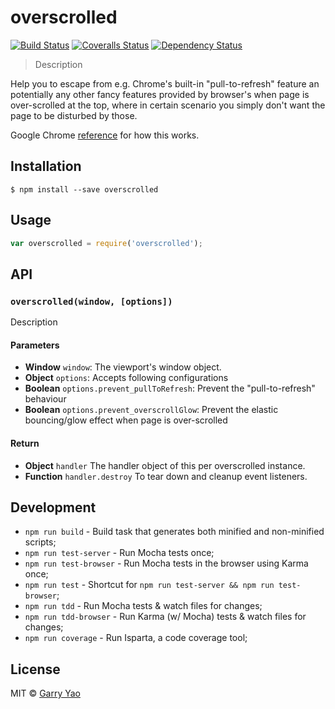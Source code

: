 # overscrolled
[![Build Status][travis-image]][travis-url]
[![Coveralls Status][coveralls-image]][coveralls-url]
[![Dependency Status][depstat-image]][depstat-url]

> Description

Help you to escape from e.g. Chrome's built-in "pull-to-refresh" feature an potentially any other fancy features provided by browser's 
when page is over-scrolled at the top, where in certain scenario you simply don't want the page to be disturbed by those.
   
Google Chrome [reference](https://docs.google.com/document/d/12Ay4s3NWake8Qd6xQeGiYimGJ_gCe0UMDZKwP9Ni4m8/) for how this works.

## Installation

```
$ npm install --save overscrolled
```

## Usage
```js
var overscrolled = require('overscrolled');
```

## API

### `overscrolled(window, [options])`
Description

#### Parameters
- **Window** `window`: The viewport's window object.
- **Object** `options`: Accepts following configurations 
- **Boolean** `options.prevent_pullToRefresh`: Prevent the "pull-to-refresh" behaviour 
- **Boolean** `options.prevent_overscrollGlow`: Prevent the elastic bouncing/glow effect when page is over-scrolled 

#### Return
- **Object** `handler` The handler object of this per overscrolled instance.  
- **Function** `handler.destroy` To tear down and cleanup event listeners.  

## Development
- `npm run build` - Build task that generates both minified and non-minified scripts;
- `npm run test-server` - Run Mocha tests once;
- `npm run test-browser` - Run Mocha tests in the browser using Karma once;
- `npm run test` - Shortcut for `npm run test-server && npm run test-browser`;
- `npm run tdd` - Run Mocha tests & watch files for changes;
- `npm run tdd-browser` - Run Karma (w/ Mocha) tests & watch files for changes;
- `npm run coverage` - Run Isparta, a code coverage tool;

## License
MIT © [Garry Yao](http://github.com/garryyao)

[travis-url]: https://travis-ci.org/garryyao/overscrolled
[travis-image]: https://img.shields.io/travis/garryyao/overscrolled.svg?style=flat-square

[coveralls-url]: https://coveralls.io/r/garryyao/overscrolled
[coveralls-image]: https://img.shields.io/coveralls/garryyao/overscrolled.svg?style=flat-square

[depstat-url]: https://david-dm.org/garryyao/overscrolled
[depstat-image]: https://david-dm.org/garryyao/overscrolled.svg?style=flat-square
